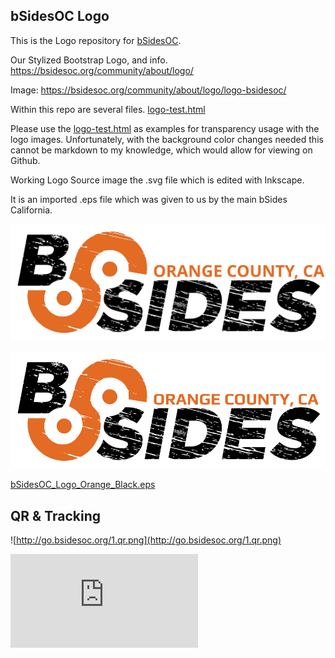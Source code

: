 bSidesOC Logo
-------------

This is the Logo repository for [bSidesOC](http://bsidesoc.org).


Our Stylized Bootstrap Logo, and info.
https://bsidesoc.org/community/about/logo/

Image: 
https://bsidesoc.org/community/about/logo/logo-bsidesoc/


Within this repo are several files.
[logo-test.html](logo-test.html)

Please use the [logo-test.html](logo-test.html) as examples for transparency usage with the logo images. Unfortunately, with the background color changes needed this cannot be markdown to my knowledge, which would allow for viewing on Github.

Working Logo Source image the .svg file which is edited with Inkscape.

It is an imported .eps file which was given to us by the main bSides California.

![bSidesOC_Logo_Orange_Black.svg](bSidesOC_Logo_Orange_Black.svg)

![bSidesOC_Logo_Orange_Black.png](bSidesOC_Logo_Orange_Black.png)

[bSidesOC_Logo_Orange_Black.eps](bSidesOC_Logo_Orange_Black.eps)



QR & Tracking
----------------

![http://go.bsidesoc.org/1.qr.png](http://go.bsidesoc.org/1.qr.png)

![Tracking Pixel](https://bsidesoc.org/piwik/piwik.php?id=3&rec=1)


